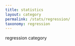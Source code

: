 ```yaml
---
title: statistics
layout: category
permalink: /stats/regression/
taxonomy: regression
---
```


regression category
